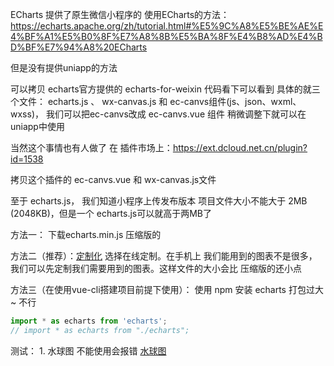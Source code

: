 ECharts 提供了原生微信小程序的 使用ECharts的方法： https://echarts.apache.org/zh/tutorial.html#%E5%9C%A8%E5%BE%AE%E4%BF%A1%E5%B0%8F%E7%A8%8B%E5%BA%8F%E4%B8%AD%E4%BD%BF%E7%94%A8%20ECharts

但是没有提供uniapp的方法
 
可以拷贝 echarts官方提供的 echarts-for-weixin 代码看下可以看到 具体的就三个文件： echarts.js 、 wx-canvas.js 和 ec-canvs组件(js、json、wxml、wxss)， 我们可以把ec-canvs改成 ec-canvs.vue 组件 稍微调整下就可以在uniapp中使用

当然这个事情也有人做了 在 插件市场上：https://ext.dcloud.net.cn/plugin?id=1538  

拷贝这个插件的 ec-canvs.vue 和 wx-canvas.js文件

至于 echarts.js， 我们知道小程序上传发布版本 项目文件大小不能大于 2MB (2048KB)，但是一个 echarts.js可以就高于两MB了

方法一： 下载echarts.min.js 压缩版的

方法二（推荐）：[定制化](https://echarts.apache.org/zh/download.html) 选择在线定制。在手机上 我们能用到的图表不是很多，我们可以先定制我们需要用到的图表。这样文件的大小会比 压缩版的还小点

方法三（在使用vue-cli搭建项目前提下使用）： 使用 npm 安装 echarts
	打包过大~ 不行

```js
import * as echarts from 'echarts';
// import * as echarts from "./echarts";
```


测试： 
	1. 水球图 不能使用会报错  [水球图](https://www.makeapie.com/editor.html?c=x4lf_kzbk0)